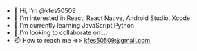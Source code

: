- 👋 Hi, I’m @kfes50509
- 👀 I’m interested in React, React Native, Android Studio, Xcode
- 🌱 I’m currently learning JavaScript,Python
- 💞️ I’m looking to collaborate on ...
- 📫 How to reach me =>> kfes50509@gmail.com

<!---
kfes50509/kfes50509 is a ✨ special ✨ repository because its `README.md` (this file) appears on your GitHub profile.
You can click the Preview link to take a look at your changes.
--->
